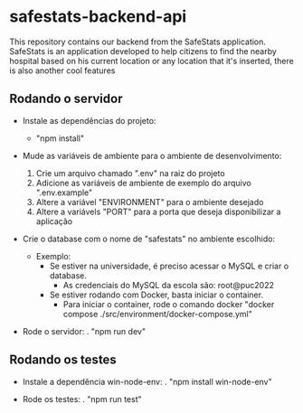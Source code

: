 # safestats-backend-api
This repository contains our backend from the SafeStats application. SafeStats is an application developed to help citizens to find the nearby hospital based on his current location or any location that it's inserted, there is also another cool features

## Rodando o servidor
- Instale as dependências do projeto:
	- "npm install"

- Mude as variáveis de ambiente para o ambiente de desenvolvimento:
	1. Crie um arquivo chamado ".env" na raiz do projeto
	2. Adicione as variáveis de ambiente de exemplo do arquivo ".env.example"
	3. Altere a variável "ENVIRONMENT" para o ambiente desejado
	4. Altere a variávels "PORT" para a porta que deseja disponibilizar a aplicação

- Crie o database com o nome de "safestats" no ambiente escolhido:
	- Exemplo:
		- Se estiver na universidade, é preciso acessar o MySQL e criar o database.
			- As credenciais do MySQL da escola são: root@puc2022
		- Se estiver rodando com Docker, basta iniciar o container.
			- Para iniciar o container, rode o comando docker "docker compose ./src/environment/docker-compose.yml"

- Rode o servidor:
	. "npm run dev"
	
## Rodando os testes
- Instale a dependência win-node-env:
	. "npm install win-node-env"

- Rode os testes:
	. "npm run test"